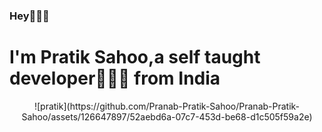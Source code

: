 ### Hey🙋🏻‍♂️
<div>
  <h1>I'm Pratik Sahoo,a self taught developer👨🏻‍💻 from <b>India</b></h1>
  <div align="center" radius="50%">
  ![pratik](https://github.com/Pranab-Pratik-Sahoo/Pranab-Pratik-Sahoo/assets/126647897/52aebd6a-07c7-453d-be68-d1c505f59a2e)

  </div>
</div>
